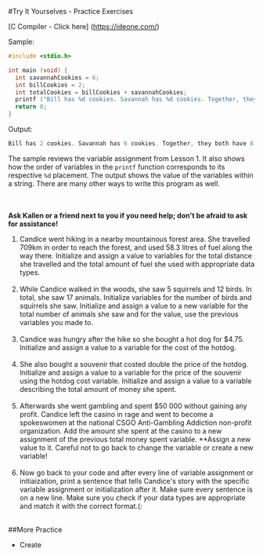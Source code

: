 #Try It Yourselves - Practice Exercises

[C Compiler - Click here] (https://ideone.com/)

Sample:
```c
#include <stdio.h>

int main (void) {
  int savannahCookies = 6;
  int billCookies = 2;
  int totalCookies = billCookies + savannahCookies;
  printf ("Bill has %d cookies. Savannah has %d cookies. Together, they both have %d cookies in total.", billCookies, savannahCookies, totalCookies);
  return 0;
}
```
Output:
```c
Bill has 2 cookies. Savannah has 6 cookies. Together, they both have 8 cookies in total.
```
The sample reviews the variable assignment from Lesson 1. It also shows how the order of variables in the ```printf``` function corresponds to its respective ```%d``` placement. The output shows the value of the variables within a string. There are many other ways to write this program as well. 
<br><br><br>

__Ask Kallen or a friend next to you if you need help; don't be afraid to ask for assistance!__

1. Candice went hiking in a nearby mountainous forest area. She travelled 709km in order to reach the forest, and used 58.3 litres of fuel along the way there. Initialize and assign a value to variables for the total distance she travelled and the total amount of fuel she used with appropriate data types.<br><br>
2. While Candice walked in the woods, she saw 5 squirrels and 12 birds. In total, she saw 17 animals. Initialize variables for the number of birds and squirrels she saw. Initialize and assign a value to a new variable for the total number of animals she saw and for the value, use the previous variables you made to.<br><br>
3. Candice was hungry after the hike so she bought a hot dog for $4.75. Initialize and assign a value to a variable for the cost of the hotdog.<br><br>
4. She also bought a souvenir that costed double the price of the hotdog. Initialize and assign a value to a variable for the price of the souvenir using the hotdog cost variable. Initialize and assign a value to a variable describing the total amount of money she spent.<br><br>
5. Afterwards she went gambling and spent $50 000 without gaining any profit. Candice left the casino in rage and went to become a spokeswomen at the national CSGO Anti-Gambling Addiction non-profit organization. Add the amount she spent at the casino to a new assignment of the previous total money spent variable. **Assign a new value to it. Careful not to go back to change the variable or create a new variable! <br><br>
6. Now go back to your code and after every line of variable assignment or initiaization, print a sentence that tells Candice's story with the specific variable assignment or initialization after it. Make sure every sentence is on a new line. Make sure you check if your data types are appropriate and match it with the correct format.(: <br><br>


##More Practice
* Create 
